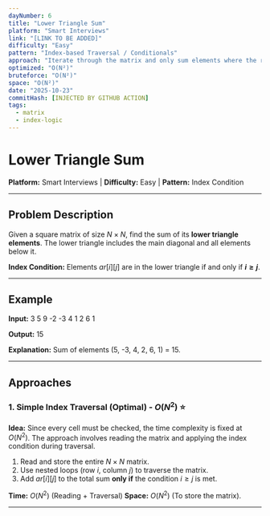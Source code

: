 ```yaml
---
dayNumber: 6
title: "Lower Triangle Sum"
platform: "Smart Interviews"
link: "[LINK TO BE ADDED]"
difficulty: "Easy"
pattern: "Index-based Traversal / Conditionals"
approach: "Iterate through the matrix and only sum elements where the row index (i) is greater than or equal to the column index (j), i.e., i >= j."
optimized: "O(N²)"
bruteforce: "O(N²)"
space: "O(N²)"
date: "2025-10-23"
commitHash: [INJECTED BY GITHUB ACTION]
tags:
  - matrix
  - index-logic
---
```


# Lower Triangle Sum

**Platform:** Smart Interviews | **Difficulty:** Easy | **Pattern:** Index Condition

---

## Problem Description

Given a square matrix of size $N \times N$, find the sum of its **lower triangle elements**. The lower triangle includes the main diagonal and all elements below it.

**Index Condition:** Elements $ar[i][j]$ are in the lower triangle if and only if **$i \ge j$**.

---

## Example

**Input:**
3 5 9 -2 -3 4 1 2 6 1

**Output:**
15

**Explanation:** Sum of elements (5, -3, 4, 2, 6, 1) = 15.

---

## Approaches

### 1. Simple Index Traversal (Optimal) - $O(N^2)$ ⭐

**Idea:** Since every cell must be checked, the time complexity is fixed at $O(N^2)$. The approach involves reading the matrix and applying the index condition during traversal.

1.  Read and store the entire $N \times N$ matrix.
2.  Use nested loops (row $i$, column $j$) to traverse the matrix.
3.  Add $ar[i][j]$ to the total sum **only if** the condition $i \ge j$ is met.

**Time:** $O(N^2)$ (Reading + Traversal)
**Space:** $O(N^2)$ (To store the matrix).

---
